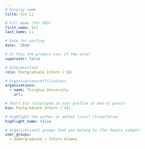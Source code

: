 ```yaml
---
# Display name
title: Xin Li

# Full Name (for SEO) 
first_name: Xin
last_name: Li

# Date for sorting
date: '2016'

# Is this the primary user of the site?
superuser: false

# Role/position
role: Postgraduate Intern ('16)

# Organizations/Affiliations
organizations:
  - name: Tsinghua University
    url: 

# Short bio (displayed in user profile at end of posts)
bio: Postgraduate Intern ('16). 

# Highlight the author in author lists? (true/false)
highlight_name: false

# Organizational groups that you belong to (for People widget)
user_groups:
  - Undergraduate / Intern Alumni
---
```

